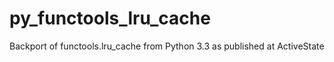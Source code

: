 # py_functools_lru_cache
Backport of functools.lru_cache from Python 3.3 as published at ActiveState

